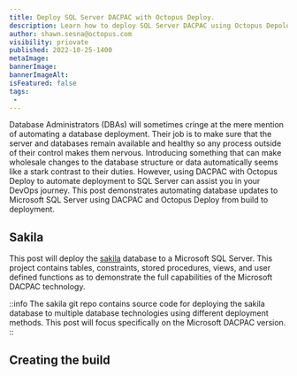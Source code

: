 ```yaml
---
title: Deploy SQL Server DACPAC with Octopus Deploy.
description: Learn how to deploy SQL Server DACPAC using Octopus Depoloy.
author: shawn.sesna@octopus.com
visibility: priovate
published: 2022-10-25-1400
metaImage: 
bannerImage: 
bannerImageAlt: 
isFeatured: false
tags:
 - 
---
```


Database Administrators (DBAs) will sometimes cringe at the mere mention of automating a database deployment.  Their job is to make sure that the server and databases remain available and healthy so any process outside of their control makes them nervous.  Introducing something that can make wholesale changes to the database structure or data automatically seems like a stark contrast to their duties.  However, using DACPAC with Octopus Deploy to automate deployment to SQL Server can assist you in your DevOps journey.  This post demonstrates automating database updates to Microsoft SQL Server using DACPAC and Octopus Deploy from build to deployment.

## Sakila
This post will deploy the [sakila](https://bitbucket.org/octopussamples/sakila/src/master/src/dacpac/mssql/) database to a Microsoft SQL Server.  This project contains tables, constraints, stored procedures, views, and user defined functions as to demonstrate the full capabilities of the Microsoft DACPAC technology.

::info
The sakila git repo contains source code for deploying the sakila database to multiple database technologies using different deployment methods.  This post will focus specifically on the Microsoft DACPAC version.
::

## Creating the build
